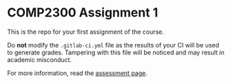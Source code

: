 # COMP2300 Assignment 1

This is the repo for your first assignment of the course.

Do **not** modify the `.gitlab-ci.yml` file as the results of your CI will be used to generate grades. Tampering with this file will be noticed and may result in academic misconduct.

For more information, read the [assessment page](https://comp.anu.edu.au/courses/comp2300/assessments/assignment-1/).